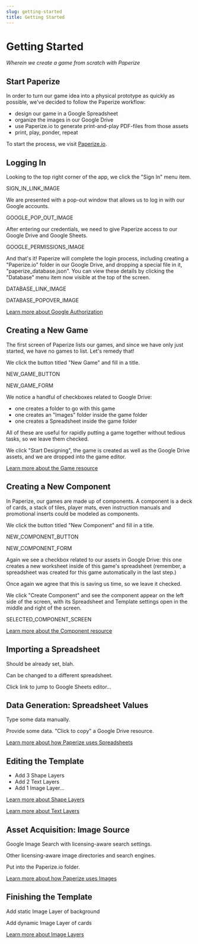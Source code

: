 ```yaml
---
slug: getting-started
title: Getting Started
---
```


# Getting Started

_Wherein we create a game from scratch with Paperize_

<!-- Note: Prefer to learn by watching? This guide has a video version: link. -->

## Start Paperize

In order to turn our game idea into a physical prototype as quickly as possible, we've decided to follow the Paperize workflow:

- design our game in a Google Spreadsheet
- organize the images in our Google Drive
- use Paperize.io to generate print-and-play PDF-files from those assets
- print, play, ponder, repeat

To start the process, we visit [Paperize.io](https://beta.editor.paperize.io).

## Logging In

Looking to the top right corner of the app, we click the "Sign In" menu item.

SIGN_IN_LINK_IMAGE

We are presented with a pop-out window that allows us to log in with our Google accounts.

GOOGLE_POP_OUT_IMAGE

After entering our credentials, we need to give Paperize access to our Google Drive and Google Sheets.

GOOGLE_PERMISSIONS_IMAGE

And that's it! Paperize will complete the login process, including creating a "Paperize.io" folder in our Google Drive, and dropping a special file in it, "paperize_database.json". You can view these details by clicking the "Database" menu item now visible at the top of the screen.

DATABASE_LINK_IMAGE

DATABASE_POPOVER_IMAGE

[Learn more about Google Authorization](/references/google-authorization)

## Creating a New Game

The first screen of Paperize lists our games, and since we have only just started, we have no games to list. Let's remedy that!

We click the button titled "New Game" and fill in a title.

NEW_GAME_BUTTON

NEW_GAME_FORM

We notice a handful of checkboxes related to Google Drive:
- one creates a folder to go with this game
- one creates an "Images" folder inside the game folder
- one creates a Spreadsheet inside the game folder

All of these are useful for rapidly putting a game together without tedious tasks, so we leave them checked.

We click "Start Designing", the game is created as well as the Google Drive assets, and we are dropped into the game editor.

[Learn more about the Game resource](/references/game)

## Creating a New Component

In Paperize, our games are made up of components. A component is a deck of cards, a stack of tiles, player mats, even instruction manuals and promotional inserts could be modeled as components.

We click the button titled "New Component" and fill in a title.

NEW_COMPONENT_BUTTON

NEW_COMPONENT_FORM

Again we see a checkbox related to our assets in Google Drive: this one creates a new worksheet inside of this game's spreadsheet (remember, a spreadsheet was created for this game automatically in the last step.)

Once again we agree that this is saving us time, so we leave it checked.

We click "Create Component" and see the component appear on the left side of the screen, with its Spreadsheet and Template settings open in the middle and right of the screen.

SELECTED_COMPONENT_SCREEN

[Learn more about the Component resource](/references/component)

## Importing a Spreadsheet

Should be already set, blah.

Can be changed to a different spreadsheet.

Click link to jump to Google Sheets editor...

## Data Generation: Spreadsheet Values

Type some data manually.

Provide some data. "Click to copy" a Google Drive resource.

[Learn more about how Paperize uses Spreadsheets](/references/spreadsheet)

## Editing the Template

- Add 3 Shape Layers
- Add 2 Text Layers
- Add 1 Image Layer...

[Learn more about Shape Layers](/references/shape-layer)

[Learn more about Text Layers](/references/text-layer)

## Asset Acquisition: Image Source

Google Image Search with licensing-aware search settings.

Other licensing-aware image directories and search engines.

Put into the Paperize.io folder.

[Learn more about how Paperize uses Images](/references/image)

## Finishing the Template

Add static Image Layer of background

Add dynamic Image Layer of cards

[Learn more about Image Layers](/references/image-layer)
